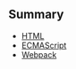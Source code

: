 Summary
---

- [HTML](HTML/README.md)
- [ECMAScript](ECMAScript/README.md)
- [Webpack](Webpack/README.md)
